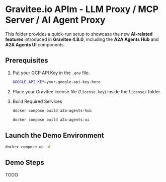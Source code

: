 # Gravitee.io APIm - LLM Proxy / MCP Server / AI Agent Proxy

This folder provides a quick-run setup to showcase the new **AI-related features** introduced in **Gravitee 4.8.0**, including the **A2A Agents Hub** and **A2A Agents UI** components.

## Prerequisites

1. Put your GCP API Key in the `.env` file.

    ```bash
    GOOGLE_API_KEY=your-google-api-key-here
    ```

2. Place your Gravitee license file (`license.key`) inside the `license/` folder.

3. Build Required Services

    ```bash
    docker compose build a2a-agents-hub
    ```
    ```bash
    docker compose build a2a-agents-ui
    ```

## Launch the Demo Environment
```bash
docker compose up -d
```

## Demo Steps

TODO



